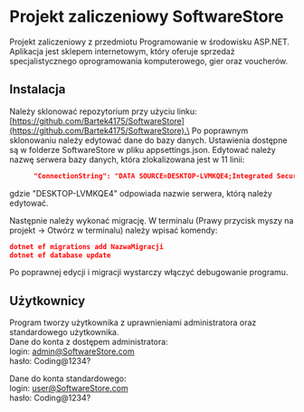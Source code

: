 # Projekt zaliczeniowy SoftwareStore

Projekt zaliczeniowy z przedmiotu Programowanie w środowisku ASP.NET. Aplikacja jest sklepem internetowym, który oferuje sprzedaż specjalistycznego oprogramowania komputerowego, gier oraz voucherów. 

## Instalacja

Należy sklonować repozytorium przy użyciu linku: [https://github.com/Bartek4175/SoftwareStore](https://github.com/Bartek4175/SoftwareStore).\
Po poprawnym sklonowaniu należy edytować dane do bazy danych. Ustawienia dostępne są w folderze SoftwareStore w pliku appsettings.json. Edytować należy nazwę serwera bazy danych, która zlokalizowana jest w 11 linii:
```json
      "ConnectionString": "DATA SOURCE=DESKTOP-LVMKQE4;Integrated Security=true;DATABASE=SoftwareStore;TrustServerCertificate=True;"
```
gdzie "DESKTOP-LVMKQE4" odpowiada nazwie serwera, którą należy edytować.

Następnie należy wykonać migrację. W terminalu (Prawy przycisk myszy na projekt -> Otwórz w terminalu) należy wpisać komendy:
```json
dotnet ef migrations add NazwaMigracji
dotnet ef database update
```

Po poprawnej edycji i migracji wystarczy włączyć debugowanie programu.

## Użytkownicy
Program tworzy użytkownika z uprawnieniami administratora oraz standardowego użytkownika.\
Dane do konta z dostępem administratora:\
login: admin@SoftwareStore.com\
hasło: Coding@1234?

Dane do konta standardowego:\
login: user@SoftwareStore.com\
hasło: Coding@1234?
